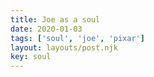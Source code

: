 ```yaml
---
title: Joe as a soul
date: 2020-01-03
tags: ['soul', 'joe', 'pixar']
layout: layouts/post.njk
key: soul
---
```


